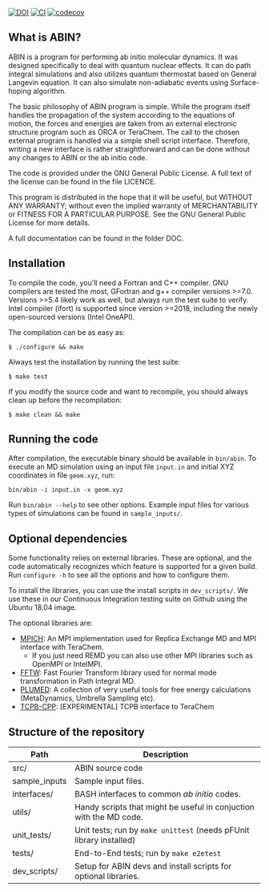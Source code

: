 [![DOI](https://zenodo.org/badge/DOI/10.5281/zenodo.1228462.svg)](https://zenodo.org/badge/latestdoi/28882168)
[![CI](https://github.com/PHOTOX/ABIN/workflows/GFortran%20CI/badge.svg?branch=master&event=push)](https://github.com/PHOTOX/ABIN/actions?query=workflow%3A%22GFortran+CI%22)
[![codecov](https://codecov.io/gh/PHOTOX/ABIN/branch/master/graph/badge.svg)](https://codecov.io/gh/PHOTOX/ABIN)

## What is ABIN?

ABIN is a program for performing ab initio molecular dynamics.
It was designed specifically to deal with quantum nuclear effects.
It can do path integral simulations and also utilizes quantum thermostat based on General Langevin equation.
It can also simulate non-adiabatic events using Surface-hoping algorithm.

The basic philosophy of ABIN program is simple.
While the program itself handles the propagation of the system according to the equations of motion,
the forces and energies are taken from an external electronic structure program such as ORCA or TeraChem.
The call to the chosen external program is handled via a simple shell script interface.
Therefore, writing a new interface is rather straightforward
and can be done without any changes to ABIN or the ab initio code.

The code is provided under the GNU General Public License.
A full text of the license can be found in the file LICENCE.

 This program is distributed in the hope that it will be useful,
 but WITHOUT ANY WARRANTY; without even the implied warranty of
 MERCHANTABILITY or FITNESS FOR A PARTICULAR PURPOSE.  See the
 GNU General Public License for more details.

A full documentation can be found in the folder DOC.

## Installation

To compile the code, you'll need a Fortran and C++ compiler.
GNU compilers are tested the most, GFortran and g++ compiler versions >=7.0.
Versions >=5.4 likely work as well, but always run the test suite to verify.
Intel compiler (ifort) is supported since version >=2018,
including the newly open-sourced versions (Intel OneAPI).

The compilation can be as easy as:

`$ ./configure && make`

Always test the installation by running the test suite:

`$ make test`

If you modify the source code and want to recompile,
you should always clean up before the recompilation:

`$ make clean && make`

## Running the code

After compilation, the executable binary should be available in `bin/abin`.
To execute an MD simulation using an input file `input.in` and initial XYZ coordinates in file `geom.xyz`, run:

```console
bin/abin -i input.in -x geom.xyz
```

Run `bin/abin --help` to see other options.
Example input files for various types of simulations can be found in `sample_inputs/`.

## Optional dependencies

Some functionality relies on external libraries. These are optional,
and the code automatically recognizes which feature is supported for a given build.
Run `configure -h` to see all the options and how to configure them.

To install the libraries, you can use the install scripts in `dev_scripts/`.
We use these in our Continuous Integration testing suite on Github using the Ubuntu 18.04 image.

The optional libraries are:
 - [MPICH](https://www.mpich.org/): An MPI implementation used for Replica Exchange MD and MPI interface with TeraChem.
      - If you just need REMD you can also use other MPI libraries such as OpenMPI or IntelMPI.
 - [FFTW](http://www.fftw.org/): Fast Fourier Transform library used for normal mode transformation in Path Integral MD.
 - [PLUMED](https://www.plumed.org/): A collection of very useful tools for free energy calculations (MetaDynamics, Umbrella Sampling etc).
 - [TCPB-CPP](https://github.com/mtzgroup/tcpb-cpp): [EXPERIMENTAL] TCPB interface to TeraChem


## Structure of the repository

| Path             | Description                                  |
|------------------|----------------------------------------------|
| src/             | ABIN source code
| sample\_inputs   | Sample input files.
| interfaces/      | BASH interfaces to common _ab initio_ codes.
| utils/           | Handy scripts that might be useful in conjuction with the MD code.
| unit\_tests/     | Unit tests; run by `make unittest` (needs pFUnit library installed)
| tests/           | End-to-End tests; run by `make e2etest`
| dev\_scripts/    | Setup for ABIN devs and install scripts for optional libraries.

